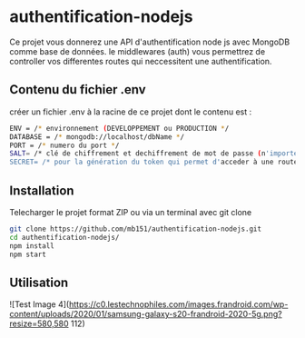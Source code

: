 # authentification-nodejs
Ce projet vous donnerez une API d'authentification node js avec MongoDB comme base de données.
le middlewares (auth) vous permettrez de controller vos differentes routes qui neccessitent une authentification.

## Contenu du fichier .env
créer un fichier .env à la racine de ce projet dont le contenu est : 

```bash
ENV = /* environnement (DEVELOPPEMENT ou PRODUCTION */
DATABASE = /* mongodb://localhost/dbName */
PORT = /* numero du port */
SALT= /* clé de chiffrement et dechiffrement de mot de passe (n'importe quel text) */
SECRET= /* pour la génération du token qui permet d'acceder à une route verouiller par le middleware auth (n'importe quel text)  */
```

## Installation

Telecharger le projet format ZIP ou via un terminal avec git clone 

```bash
git clone https://github.com/mb151/authentification-nodejs.git
cd authentification-nodejs/
npm install
npm start
```

## Utilisation
![Test Image 4](https://c0.lestechnophiles.com/images.frandroid.com/wp-content/uploads/2020/01/samsung-galaxy-s20-frandroid-2020-5g.png?resize=580,580 112)
